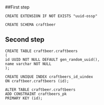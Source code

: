 ##First step
```postgresql
CREATE EXTENSION IF NOT EXISTS "uuid-ossp"
```

```postgresql
CREATE SCHEMA craftbeer
```
## Second step

```postgresql
CREATE TABLE craftbeer.craftbeers
(
id UUID NOT NULL DEFAULT gen_random_uuid(),
name varchar NOT NULL
);

CREATE UNIQUE INDEX craftbeers_id_uindex
ON craftbeer.craftbeers (id);

ALTER TABLE craftbeer.craftbeers
ADD CONSTRAINT craftbeers_pk
PRIMARY KEY (id);
```